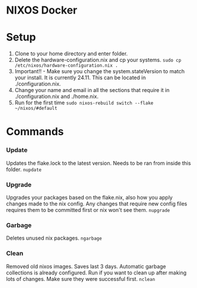 # NIXOS Docker

# Setup

1. Clone to your home directory and enter folder.
2. Delete the hardware-configuration.nix and cp your systems.
   `sudo cp /etc/nixos/hardware-configuration.nix .`
3. Important!! - Make sure you change the system.stateVersion to match your
   install. It is currently 24.11. This can be located in ./configuration.nix.
4. Change your name and email in all the sections that require it in
   ./configuration.nix and ./home.nix.
5. Run for the first time `sudo nixos-rebuild switch --flake ~/nixos/#default`

# Commands

### Update

Updates the flake.lock to the latest version. Needs to be ran from inside this
folder. `nupdate`

### Upgrade

Upgrades your packages based on the flake.nix, also how you apply changes made
to the nix config. Any changes that require new config files requires them to be
committed first or nix won't see them. `nupgrade`

### Garbage

Deletes unused nix packages. `ngarbage`

### Clean

Removed old nixos images. Saves last 3 days. Automatic garbage collections is
already configured. Run if you want to clean up after making lots of changes.
Make sure they were successful first. `nclean`
